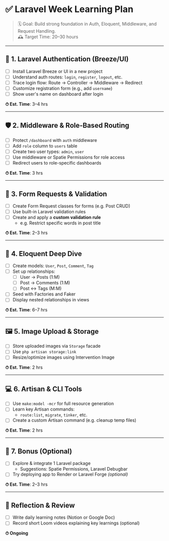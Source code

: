 # ✅ Laravel Week Learning Plan

> 🗓️ Goal: Build strong foundation in Auth, Eloquent, Middleware, and Request Handling.  
> 🕰️ Target Time: 20–30 hours

---

## 🔐 1. Laravel Authentication (Breeze/UI)
- [ ] Install Laravel Breeze or UI in a new project  
- [ ] Understand auth routes: `login`, `register`, `logout`, etc.  
- [ ] Trace login flow: Route → Controller → Middleware → Redirect  
- [ ] Customize registration form (e.g., add `username`)  
- [ ] Show user's name on dashboard after login  

**⏱ Est. Time**: 3–4 hrs

---

## 🛡️ 2. Middleware & Role-Based Routing
- [ ] Protect `/dashboard` with `auth` middleware  
- [ ] Add `role` column to `users` table  
- [ ] Create two user types: `admin`, `user`  
- [ ] Use middleware or Spatie Permissions for role access  
- [ ] Redirect users to role-specific dashboards  

**⏱ Est. Time**: 3 hrs

---

## 📑 3. Form Requests & Validation
- [ ] Create Form Request classes for forms (e.g. Post CRUD)  
- [ ] Use built-in Laravel validation rules  
- [ ] Create and apply a **custom validation rule**  
  - e.g. Restrict specific words in post title  

**⏱ Est. Time**: 2–3 hrs

---

## 🔁 4. Eloquent Deep Dive
- [ ] Create models: `User`, `Post`, `Comment`, `Tag`  
- [ ] Set up relationships:
  - [ ] User → Posts (1:M)
  - [ ] Post → Comments (1:M)
  - [ ] Post ↔ Tags (M:M)
- [ ] Seed with Factories and Faker  
- [ ] Display nested relationships in views  

**⏱ Est. Time**: 6–7 hrs

---

## 🖼️ 5. Image Upload & Storage
- [ ] Store uploaded images via `Storage` facade  
- [ ] Use `php artisan storage:link`  
- [ ] Resize/optimize images using Intervention Image  

**⏱ Est. Time**: 2 hrs

---

## 💻 6. Artisan & CLI Tools
- [ ] Use `make:model -mcr` for full resource generation  
- [ ] Learn key Artisan commands:
  - `route:list`, `migrate`, `tinker`, etc.  
- [ ] Create a custom Artisan command (e.g. cleanup temp files)  

**⏱ Est. Time**: 2 hrs

---

## 🎁 7. Bonus (Optional)
- [ ] Explore & integrate 1 Laravel package
  - Suggestions: Spatie Permissions, Laravel Debugbar  
- [ ] Try deploying app to Render or Laravel Forge *(optional)*  

**⏱ Est. Time**: 2–3 hrs

---

## 🧘 Reflection & Review
- [ ] Write daily learning notes (Notion or Google Doc)  
- [ ] Record short Loom videos explaining key learnings (optional)  

**⏱ Ongoing**
